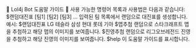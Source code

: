 📖 Lol4j Bot 도움말 가이드 📖
사용 가능한 명령어 목록과 사용법은 다음과 같습니다:
$랜덤대진표 [팀1] [팀2] [팀3] ...
입력된 팀 목록에서 랜덤으로 대진표를 생성합니다.
예시: $랜덤대진표 LG 테슬라 삼성 현대 롯데 기아
$맵추첨
랜덤으로 스타크래프트 맵을 추첨하고 해당 맵의 이미지를 보여줍니다.
$진영추첨
랜덤으로 리그오브레전드 진영을 추첨하고 해당 진영의 이미지를 보여줍니다.
$help
이 도움말 가이드를 표시합니다.
